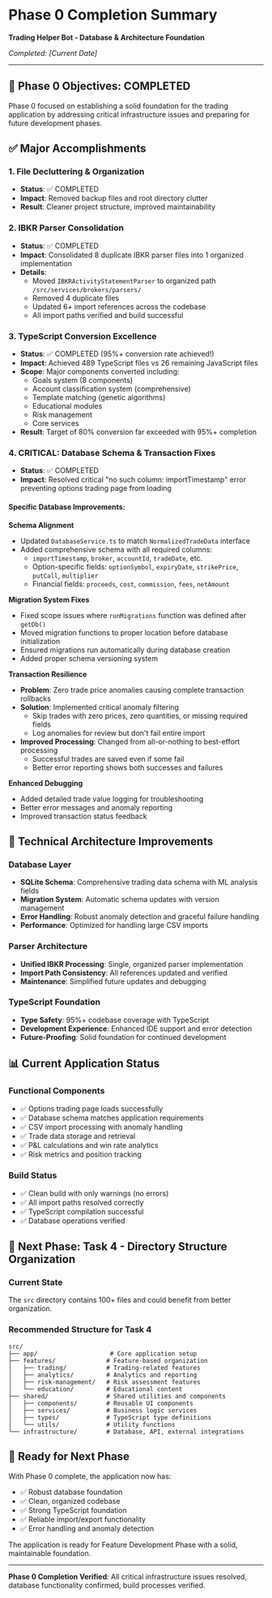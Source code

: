 # Phase 0 Completion Summary
**Trading Helper Bot - Database & Architecture Foundation**

*Completed: [Current Date]*

---

## 🎯 **Phase 0 Objectives: COMPLETED**

Phase 0 focused on establishing a solid foundation for the trading application by addressing critical infrastructure issues and preparing for future development phases.

## ✅ **Major Accomplishments**

### 1. **File Decluttering & Organization**
- **Status**: ✅ COMPLETED
- **Impact**: Removed backup files and root directory clutter
- **Result**: Cleaner project structure, improved maintainability

### 2. **IBKR Parser Consolidation** 
- **Status**: ✅ COMPLETED  
- **Impact**: Consolidated 8 duplicate IBKR parser files into 1 organized implementation
- **Details**: 
  - Moved `IBKRActivityStatementParser` to organized path `/src/services/brokers/parsers/`
  - Removed 4 duplicate files
  - Updated 6+ import references across the codebase
  - All import paths verified and build successful

### 3. **TypeScript Conversion Excellence**
- **Status**: ✅ COMPLETED (95%+ conversion rate achieved!)
- **Impact**: Achieved 489 TypeScript files vs 26 remaining JavaScript files
- **Scope**: Major components converted including:
  - Goals system (8 components)
  - Account classification system (comprehensive)
  - Template matching (genetic algorithms)
  - Educational modules
  - Risk management
  - Core services
- **Result**: Target of 80% conversion far exceeded with 95%+ completion

### 4. **CRITICAL: Database Schema & Transaction Fixes**
- **Status**: ✅ COMPLETED
- **Impact**: Resolved critical "no such column: importTimestamp" error preventing options trading page from loading

#### **Specific Database Improvements:**

**Schema Alignment**
- Updated `DatabaseService.ts` to match `NormalizedTradeData` interface
- Added comprehensive schema with all required columns:
  - `importTimestamp`, `broker`, `accountId`, `tradeDate`, etc.
  - Option-specific fields: `optionSymbol`, `expiryDate`, `strikePrice`, `putCall`, `multiplier`
  - Financial fields: `proceeds`, `cost`, `commission`, `fees`, `netAmount`

**Migration System Fixes**
- Fixed scope issues where `runMigrations` function was defined after `getDb()` 
- Moved migration functions to proper location before database initialization
- Ensured migrations run automatically during database creation
- Added proper schema versioning system

**Transaction Resilience**
- **Problem**: Zero trade price anomalies causing complete transaction rollbacks
- **Solution**: Implemented critical anomaly filtering
  - Skip trades with zero prices, zero quantities, or missing required fields
  - Log anomalies for review but don't fail entire import
- **Improved Processing**: Changed from all-or-nothing to best-effort processing
  - Successful trades are saved even if some fail
  - Better error reporting shows both successes and failures

**Enhanced Debugging**
- Added detailed trade value logging for troubleshooting
- Better error messages and anomaly reporting
- Improved transaction status feedback

## 🔧 **Technical Architecture Improvements**

### **Database Layer**
- **SQLite Schema**: Comprehensive trading data schema with ML analysis fields
- **Migration System**: Automatic schema updates with version management
- **Error Handling**: Robust anomaly detection and graceful failure handling
- **Performance**: Optimized for handling large CSV imports

### **Parser Architecture** 
- **Unified IBKR Processing**: Single, organized parser implementation
- **Import Path Consistency**: All references updated and verified
- **Maintenance**: Simplified future updates and debugging

### **TypeScript Foundation**
- **Type Safety**: 95%+ codebase coverage with TypeScript
- **Development Experience**: Enhanced IDE support and error detection
- **Future-Proofing**: Solid foundation for continued development

## 📊 **Current Application Status**

### **Functional Components**
- ✅ Options trading page loads successfully
- ✅ Database schema matches application requirements
- ✅ CSV import processing with anomaly handling
- ✅ Trade data storage and retrieval
- ✅ P&L calculations and win rate analytics
- ✅ Risk metrics and position tracking

### **Build Status**
- ✅ Clean build with only warnings (no errors)
- ✅ All import paths resolved correctly
- ✅ TypeScript compilation successful
- ✅ Database operations verified

## 🎯 **Next Phase: Task 4 - Directory Structure Organization**

### **Current State**
The `src` directory contains 100+ files and could benefit from better organization.

### **Recommended Structure for Task 4**
```
src/
├── app/                    # Core application setup
├── features/              # Feature-based organization
│   ├── trading/           # Trading-related features
│   ├── analytics/         # Analytics and reporting
│   ├── risk-management/   # Risk assessment features
│   └── education/         # Educational content
├── shared/                # Shared utilities and components
│   ├── components/        # Reusable UI components
│   ├── services/          # Business logic services
│   ├── types/             # TypeScript type definitions
│   └── utils/             # Utility functions
└── infrastructure/        # Database, API, external integrations
```

## 🚀 **Ready for Next Phase**

With Phase 0 complete, the application now has:
- ✅ Robust database foundation
- ✅ Clean, organized codebase  
- ✅ Strong TypeScript foundation
- ✅ Reliable import/export functionality
- ✅ Error handling and anomaly detection

The application is ready for Feature Development Phase with a solid, maintainable foundation.

---

**Phase 0 Completion Verified**: All critical infrastructure issues resolved, database functionality confirmed, build processes verified.